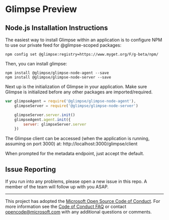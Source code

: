 # Glimpse Preview

## Node.js Installation Instructions

The easiest way to install Glimpse within an application is to configure NPM to use our private feed for @glimpse-scoped packages:

```
npm config set @glimpse:registry=https://www.myget.org/F/g-beta/npm/
```

Then, you can install glimpse:

```
npm install @glimpse/glimpse-node-agent --save
npm install @glimpse/glimpse-node-server --save
```

Next up is the initialization of Glimpse in your application. Make sure Glimpse is initialized before any other packages are imported/required.

```javascript
var glimpseAgent = require('@glimpse/glimpse-node-agent'),
    glimpseServer = require('@glimpse/glimpse-node-server')

    glimpseServer.server.init()
    glimpseAgent.agent.init({
        server: glimpseServer.server
    })
```

The Glimpse client can be accessed (when the application is running, assuming on port 3000) at: http://localhost:3000/glimpse/client

When prompted for the metadata endpoint, just accept the default.

## Issue Reporting

If you run into any problems, please open a new issue in this repo. A member of the team will follow up with you ASAP.

---

This project has adopted the [Microsoft Open Source Code of Conduct](https://opensource.microsoft.com/codeofconduct/). For more information see the [Code of Conduct FAQ](https://opensource.microsoft.com/codeofconduct/faq/) or contact [opencode@microsoft.com](mailto:opencode@microsoft.com) with any additional questions or comments.
